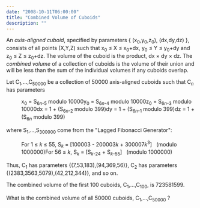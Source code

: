 ```yaml
---
date: "2008-10-11T06:00:00"
title: "Combined Volume of Cuboids"
description: ""
---
```


<p>An <span style="font-style:italic;">axis-aligned cuboid</span>, specified by parameters { (x<sub>0</sub>,y<sub>0</sub>,z<sub>0</sub>), (dx,dy,dz) }, consists of all points (X,Y,Z) such that x<sub>0</sub> ≤ X ≤ x<sub>0</sub>+dx, y<sub>0</sub> ≤ Y ≤ y<sub>0</sub>+dy and z<sub>0</sub> ≤ Z ≤ z<sub>0</sub>+dz.  The volume of the cuboid is the product, dx × dy × dz.  The <span style="font-style:italic;">combined volume</span> of a collection of cuboids is the volume of their union and will be less than the sum of the individual volumes if any cuboids overlap.</p>
<p>Let C<sub>1</sub>,...,C<sub>50000</sub> be a collection of 50000 axis-aligned cuboids such that C<sub><var>n</var></sub> has parameters</p>
<p style="margin-left:40px;">x<sub>0</sub> = S<sub>6<var>n</var>-5</sub> modulo 10000y<sub>0</sub> = S<sub>6<var>n</var>-4</sub> modulo 10000z<sub>0</sub> = S<sub>6<var>n</var>-3</sub> modulo 10000dx = 1 + (S<sub>6<var>n</var>-2</sub> modulo 399)dy = 1 + (S<sub>6<var>n</var>-1</sub> modulo 399)dz = 1 + (S<sub>6<var>n</var></sub> modulo 399)</p>
<p>where S<sub>1</sub>,...,S<sub>300000</sub> come from the "Lagged Fibonacci Generator":</p>
<p style="margin-left:40px;">For 1 ≤ <var>k</var> ≤ 55, S<sub><var>k</var></sub> = [100003 - 200003<var>k</var> + 300007<var>k</var><sup>3</sup>]   (modulo 1000000)For 56 ≤ <var>k</var>, S<sub><var>k</var></sub> = [S<sub><var>k</var>-24</sub> + S<sub><var>k</var>-55</sub>]   (modulo 1000000)</p>
<p>Thus, C<sub>1</sub> has parameters {(7,53,183),(94,369,56)}, C<sub>2</sub> has parameters {(2383,3563,5079),(42,212,344)}, and so on.</p>
<p>The combined volume of the first 100 cuboids, C<sub>1</sub>,...,C<sub>100</sub>, is 723581599.</p>
<p>What is the combined volume of all 50000 cuboids, C<sub>1</sub>,...,C<sub>50000</sub> ?</p>

